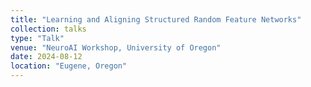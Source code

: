 ```yaml
---
title: "Learning and Aligning Structured Random Feature Networks"
collection: talks
type: "Talk"
venue: "NeuroAI Workshop, University of Oregon"
date: 2024-08-12
location: "Eugene, Oregon"
---
```


